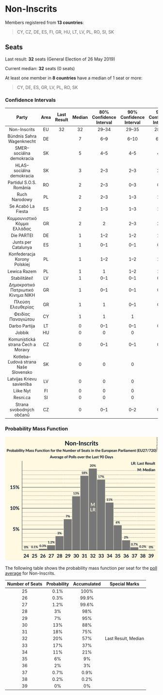# Non-Inscrits

Members registered from **13 countries**:

> CY, CZ, DE, ES, FI, GR, HU, LT, LV, PL, RO, SI, SK

## Seats

Last result: **32** seats (General Election of 26 May 2019)

Current median: **32** seats (0 seats)

At least one member in **8 countries** have a median of 1 seat or more:

> CY, DE, ES, GR, LV, PL, RO, SK

### Confidence Intervals

| Party | Area | Last Result | Median | 80% Confidence Interval | 90% Confidence Interval | 95% Confidence Interval | 99% Confidence Interval |
|:-----:|:----:|:-----------:|:------:|:-----------------------:|:-----------------------:|:-----------------------:|:-----------------------:|
| Non-Inscrits | EU | 32 | 32 | 29–34 | 29–35 | 28–36 | 27–37 |
| Bündnis Sahra Wagenknecht | DE | | 7 | 6–9 | 6–10 | 6–10 | 6–10 |
| SMER–sociálna demokracia | SK | | 5 | 4–5 | 4–5 | 4–5 | 4–5 |
| HLAS–sociálna demokracia | SK | | 3 | 2–3 | 2–3 | 2–3 | 2–3 |
| Partidul S.O.S. România | RO | | 2 | 2–3 | 0–3 | 0–3 | 0–3 |
| Ruch Narodowy | PL | | 2 | 2–3 | 1–3 | 1–3 | 1–4 |
| Se Acabó La Fiesta | ES | | 2 | 1–3 | 1–3 | 1–3 | 1–4 |
| Κομμουνιστικό Κόμμα Ελλάδας | GR | | 2 | 2 | 2–3 | 2–3 | 1–3 |
| Die PARTEI | DE | | 1 | 1–2 | 1–2 | 1–2 | 1–2 |
| Junts per Catalunya | ES | | 1 | 0–1 | 0–1 | 0–1 | 0–1 |
| Konfederacja Korony Polskiej | PL | | 1 | 1–2 | 1–2 | 1–2 | 0–2 |
| Lewica Razem | PL | | 1 | 1 | 1–2 | 1–2 | 0–2 |
| Stabilitātei! | LV | | 1 | 0–1 | 0–1 | 0–1 | 0–1 |
| Δημοκρατικό Πατριωτικό Κίνημα ΝΙΚΗ | GR | | 1 | 0–1 | 0–1 | 0–1 | 0–1 |
| Πλεύση Ελευθερίας | GR | | 1 | 1 | 0–1 | 0–2 | 0–2 |
| Φειδίας Παναγιώτου | CY | | 1 | 1 | 1 | 1 | 1 |
| Darbo Partija | LT | | 0 | 0–1 | 0–1 | 0–1 | 0–1 |
| Jobbik | HU | | 0 | 0 | 0 | 0 | 0 |
| Komunistická strana Čech a Moravy | CZ | | 0 | 0–1 | 0–1 | 0–1 | 0–1 |
| Kotleba–Ľudová strana Naše Slovensko | SK | | 0 | 0 | 0 | 0 | 0 |
| Latvijas Krievu savienība | LV | | 0 | 0 | 0 | 0 | 0 |
| Liike Nyt | FI | | 0 | 0 | 0 | 0 | 0 |
| Resni.ca | SI | | 0 | 0 | 0 | 0 | 0 |
| Strana svobodných občanů | CZ | | 0 | 0–1 | 0–2 | 0–2 | 0–2 |

### Probability Mass Function

![Graph with seats probability mass function not yet produced](average-2024-07-31-seats-pmf-non-inscrits.png "Seats Probability Mass Function")

The following table shows the probability mass function per seat for the [poll average](average-2024-07-31.html) for Non-Inscrits.

| Number of Seats | Probability | Accumulated | Special Marks |
|:---------------:|:-----------:|:-----------:|:-------------:|
| 25 | 0.1% | 100% |  |
| 26 | 0.3% | 99.9% |  |
| 27 | 1.2% | 99.6% |  |
| 28 | 3% | 98% |  |
| 29 | 7% | 95% |  |
| 30 | 13% | 88% |  |
| 31 | 18% | 75% |  |
| 32 | 20% | 57% | Last Result, Median |
| 33 | 17% | 37% |  |
| 34 | 11% | 21% |  |
| 35 | 6% | 9% |  |
| 36 | 2% | 3% |  |
| 37 | 0.7% | 0.9% |  |
| 38 | 0.2% | 0.2% |  |
| 39 | 0% | 0% |  |



